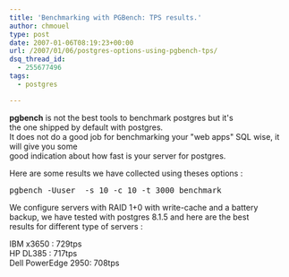 ```yaml
---
title: 'Benchmarking with PGBench: TPS results.'
author: chmouel
type: post
date: 2007-01-06T08:19:23+00:00
url: /2007/01/06/postgres-options-using-pgbench-tps/
dsq_thread_id:
  - 255677496
tags:
  - postgres

---
```

**pgbench** is not the best tools to benchmark postgres but it's  
the one shipped by default with postgres.  
It does not do a good job for benchmarking your "web apps" SQL wise, it will give you some  
good indication about how fast is your server for postgres.

Here are some results we have collected using theses options :

<pre>pgbench -Uuser  -s 10 -c 10 -t 3000 benchmark
</pre>

We configure servers with RAID 1+0 with write-cache and a battery  
backup, we have tested with postgres 8.1.5 and here are the best  
results for different type of servers :

IBM x3650 : 729tps  
HP DL385 : 717tps  
Dell PowerEdge 2950: 708tps